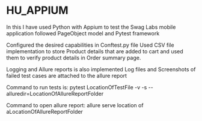 # HU_APPIUM

In this I have used Python with Appium to test the  Swag Labs mobile application followed PageObject model and Pytest framework 

Configured the desired capabilities in Conftest.py file 
Used CSV file implementation to store Product details that are added to cart and used them to verify product details in Order summary page.

Logging and Allure reports is also implemented 
Log files and Screenshots of failed test cases are attached to the allure report

Command to run tests is:
pytest LocationOfTestFile -v -s --alluredir=LocationOfAllureReportFolder

Command to open allure report:
allure serve location of aLocationOfAllureReportFolder

